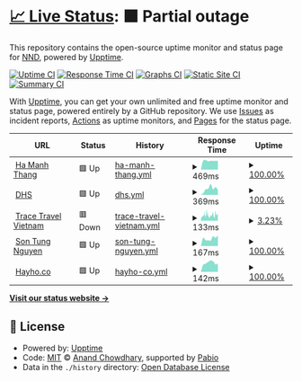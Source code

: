 # [📈 Live Status](https://nndvn.github.io/sts): <!--live status--> **🟧 Partial outage**

This repository contains the open-source uptime monitor and status page for [NND](https://nndvn.github.io/sts), powered by [Upptime](https://github.com/upptime/upptime).

[![Uptime CI](https://github.com/nndvn/sts/workflows/Uptime%20CI/badge.svg)](https://github.com/nndvn/sts/actions?query=workflow%3A%22Uptime+CI%22)
[![Response Time CI](https://github.com/nndvn/sts/workflows/Response%20Time%20CI/badge.svg)](https://github.com/nndvn/sts/actions?query=workflow%3A%22Response+Time+CI%22)
[![Graphs CI](https://github.com/nndvn/sts/workflows/Graphs%20CI/badge.svg)](https://github.com/nndvn/sts/actions?query=workflow%3A%22Graphs+CI%22)
[![Static Site CI](https://github.com/nndvn/sts/workflows/Static%20Site%20CI/badge.svg)](https://github.com/nndvn/sts/actions?query=workflow%3A%22Static+Site+CI%22)
[![Summary CI](https://github.com/nndvn/sts/workflows/Summary%20CI/badge.svg)](https://github.com/nndvn/sts/actions?query=workflow%3A%22Summary+CI%22)

With [Upptime](https://upptime.js.org), you can get your own unlimited and free uptime monitor and status page, powered entirely by a GitHub repository. We use [Issues](https://github.com/nndvn/sts/issues) as incident reports, [Actions](https://github.com/nndvn/sts/actions) as uptime monitors, and [Pages](https://nndvn.github.io/sts) for the status page.

<!--start: status pages-->
<!-- This summary is generated by Upptime (https://github.com/upptime/upptime) -->
<!-- Do not edit this manually, your changes will be overwritten -->
<!-- prettier-ignore -->
| URL | Status | History | Response Time | Uptime |
| --- | ------ | ------- | ------------- | ------ |
| <img alt="" src="https://icons.duckduckgo.com/ip3/hamanhthang.com.ico" height="13"> [Ha Manh Thang](https://hamanhthang.com) | 🟩 Up | [ha-manh-thang.yml](https://github.com/nndvn/sts/commits/HEAD/history/ha-manh-thang.yml) | <details><summary><img alt="Response time graph" src="./graphs/ha-manh-thang/response-time-week.png" height="20"> 469ms</summary><br><a href="https://nndvn.github.io/sts/history/ha-manh-thang"><img alt="Response time 847" src="https://img.shields.io/endpoint?url=https%3A%2F%2Fraw.githubusercontent.com%2Fnndvn%2Fsts%2FHEAD%2Fapi%2Fha-manh-thang%2Fresponse-time.json"></a><br><a href="https://nndvn.github.io/sts/history/ha-manh-thang"><img alt="24-hour response time 466" src="https://img.shields.io/endpoint?url=https%3A%2F%2Fraw.githubusercontent.com%2Fnndvn%2Fsts%2FHEAD%2Fapi%2Fha-manh-thang%2Fresponse-time-day.json"></a><br><a href="https://nndvn.github.io/sts/history/ha-manh-thang"><img alt="7-day response time 469" src="https://img.shields.io/endpoint?url=https%3A%2F%2Fraw.githubusercontent.com%2Fnndvn%2Fsts%2FHEAD%2Fapi%2Fha-manh-thang%2Fresponse-time-week.json"></a><br><a href="https://nndvn.github.io/sts/history/ha-manh-thang"><img alt="30-day response time 456" src="https://img.shields.io/endpoint?url=https%3A%2F%2Fraw.githubusercontent.com%2Fnndvn%2Fsts%2FHEAD%2Fapi%2Fha-manh-thang%2Fresponse-time-month.json"></a><br><a href="https://nndvn.github.io/sts/history/ha-manh-thang"><img alt="1-year response time 847" src="https://img.shields.io/endpoint?url=https%3A%2F%2Fraw.githubusercontent.com%2Fnndvn%2Fsts%2FHEAD%2Fapi%2Fha-manh-thang%2Fresponse-time-year.json"></a></details> | <details><summary><a href="https://nndvn.github.io/sts/history/ha-manh-thang">100.00%</a></summary><a href="https://nndvn.github.io/sts/history/ha-manh-thang"><img alt="All-time uptime 99.90%" src="https://img.shields.io/endpoint?url=https%3A%2F%2Fraw.githubusercontent.com%2Fnndvn%2Fsts%2FHEAD%2Fapi%2Fha-manh-thang%2Fuptime.json"></a><br><a href="https://nndvn.github.io/sts/history/ha-manh-thang"><img alt="24-hour uptime 100.00%" src="https://img.shields.io/endpoint?url=https%3A%2F%2Fraw.githubusercontent.com%2Fnndvn%2Fsts%2FHEAD%2Fapi%2Fha-manh-thang%2Fuptime-day.json"></a><br><a href="https://nndvn.github.io/sts/history/ha-manh-thang"><img alt="7-day uptime 100.00%" src="https://img.shields.io/endpoint?url=https%3A%2F%2Fraw.githubusercontent.com%2Fnndvn%2Fsts%2FHEAD%2Fapi%2Fha-manh-thang%2Fuptime-week.json"></a><br><a href="https://nndvn.github.io/sts/history/ha-manh-thang"><img alt="30-day uptime 100.00%" src="https://img.shields.io/endpoint?url=https%3A%2F%2Fraw.githubusercontent.com%2Fnndvn%2Fsts%2FHEAD%2Fapi%2Fha-manh-thang%2Fuptime-month.json"></a><br><a href="https://nndvn.github.io/sts/history/ha-manh-thang"><img alt="1-year uptime 99.90%" src="https://img.shields.io/endpoint?url=https%3A%2F%2Fraw.githubusercontent.com%2Fnndvn%2Fsts%2FHEAD%2Fapi%2Fha-manh-thang%2Fuptime-year.json"></a></details>
| <img alt="" src="https://icons.duckduckgo.com/ip3/dhs.vn.ico" height="13"> [DHS](https://dhs.vn) | 🟩 Up | [dhs.yml](https://github.com/nndvn/sts/commits/HEAD/history/dhs.yml) | <details><summary><img alt="Response time graph" src="./graphs/dhs/response-time-week.png" height="20"> 369ms</summary><br><a href="https://nndvn.github.io/sts/history/dhs"><img alt="Response time 328" src="https://img.shields.io/endpoint?url=https%3A%2F%2Fraw.githubusercontent.com%2Fnndvn%2Fsts%2FHEAD%2Fapi%2Fdhs%2Fresponse-time.json"></a><br><a href="https://nndvn.github.io/sts/history/dhs"><img alt="24-hour response time 296" src="https://img.shields.io/endpoint?url=https%3A%2F%2Fraw.githubusercontent.com%2Fnndvn%2Fsts%2FHEAD%2Fapi%2Fdhs%2Fresponse-time-day.json"></a><br><a href="https://nndvn.github.io/sts/history/dhs"><img alt="7-day response time 369" src="https://img.shields.io/endpoint?url=https%3A%2F%2Fraw.githubusercontent.com%2Fnndvn%2Fsts%2FHEAD%2Fapi%2Fdhs%2Fresponse-time-week.json"></a><br><a href="https://nndvn.github.io/sts/history/dhs"><img alt="30-day response time 357" src="https://img.shields.io/endpoint?url=https%3A%2F%2Fraw.githubusercontent.com%2Fnndvn%2Fsts%2FHEAD%2Fapi%2Fdhs%2Fresponse-time-month.json"></a><br><a href="https://nndvn.github.io/sts/history/dhs"><img alt="1-year response time 328" src="https://img.shields.io/endpoint?url=https%3A%2F%2Fraw.githubusercontent.com%2Fnndvn%2Fsts%2FHEAD%2Fapi%2Fdhs%2Fresponse-time-year.json"></a></details> | <details><summary><a href="https://nndvn.github.io/sts/history/dhs">100.00%</a></summary><a href="https://nndvn.github.io/sts/history/dhs"><img alt="All-time uptime 100.00%" src="https://img.shields.io/endpoint?url=https%3A%2F%2Fraw.githubusercontent.com%2Fnndvn%2Fsts%2FHEAD%2Fapi%2Fdhs%2Fuptime.json"></a><br><a href="https://nndvn.github.io/sts/history/dhs"><img alt="24-hour uptime 100.00%" src="https://img.shields.io/endpoint?url=https%3A%2F%2Fraw.githubusercontent.com%2Fnndvn%2Fsts%2FHEAD%2Fapi%2Fdhs%2Fuptime-day.json"></a><br><a href="https://nndvn.github.io/sts/history/dhs"><img alt="7-day uptime 100.00%" src="https://img.shields.io/endpoint?url=https%3A%2F%2Fraw.githubusercontent.com%2Fnndvn%2Fsts%2FHEAD%2Fapi%2Fdhs%2Fuptime-week.json"></a><br><a href="https://nndvn.github.io/sts/history/dhs"><img alt="30-day uptime 100.00%" src="https://img.shields.io/endpoint?url=https%3A%2F%2Fraw.githubusercontent.com%2Fnndvn%2Fsts%2FHEAD%2Fapi%2Fdhs%2Fuptime-month.json"></a><br><a href="https://nndvn.github.io/sts/history/dhs"><img alt="1-year uptime 100.00%" src="https://img.shields.io/endpoint?url=https%3A%2F%2Fraw.githubusercontent.com%2Fnndvn%2Fsts%2FHEAD%2Fapi%2Fdhs%2Fuptime-year.json"></a></details>
| <img alt="" src="https://icons.duckduckgo.com/ip3/tracetravelvietnam.com.ico" height="13"> [Trace Travel Vietnam](https://tracetravelvietnam.com) | 🟥 Down | [trace-travel-vietnam.yml](https://github.com/nndvn/sts/commits/HEAD/history/trace-travel-vietnam.yml) | <details><summary><img alt="Response time graph" src="./graphs/trace-travel-vietnam/response-time-week.png" height="20"> 133ms</summary><br><a href="https://nndvn.github.io/sts/history/trace-travel-vietnam"><img alt="Response time 115" src="https://img.shields.io/endpoint?url=https%3A%2F%2Fraw.githubusercontent.com%2Fnndvn%2Fsts%2FHEAD%2Fapi%2Ftrace-travel-vietnam%2Fresponse-time.json"></a><br><a href="https://nndvn.github.io/sts/history/trace-travel-vietnam"><img alt="24-hour response time 135" src="https://img.shields.io/endpoint?url=https%3A%2F%2Fraw.githubusercontent.com%2Fnndvn%2Fsts%2FHEAD%2Fapi%2Ftrace-travel-vietnam%2Fresponse-time-day.json"></a><br><a href="https://nndvn.github.io/sts/history/trace-travel-vietnam"><img alt="7-day response time 133" src="https://img.shields.io/endpoint?url=https%3A%2F%2Fraw.githubusercontent.com%2Fnndvn%2Fsts%2FHEAD%2Fapi%2Ftrace-travel-vietnam%2Fresponse-time-week.json"></a><br><a href="https://nndvn.github.io/sts/history/trace-travel-vietnam"><img alt="30-day response time 129" src="https://img.shields.io/endpoint?url=https%3A%2F%2Fraw.githubusercontent.com%2Fnndvn%2Fsts%2FHEAD%2Fapi%2Ftrace-travel-vietnam%2Fresponse-time-month.json"></a><br><a href="https://nndvn.github.io/sts/history/trace-travel-vietnam"><img alt="1-year response time 115" src="https://img.shields.io/endpoint?url=https%3A%2F%2Fraw.githubusercontent.com%2Fnndvn%2Fsts%2FHEAD%2Fapi%2Ftrace-travel-vietnam%2Fresponse-time-year.json"></a></details> | <details><summary><a href="https://nndvn.github.io/sts/history/trace-travel-vietnam">3.23%</a></summary><a href="https://nndvn.github.io/sts/history/trace-travel-vietnam"><img alt="All-time uptime 0.33%" src="https://img.shields.io/endpoint?url=https%3A%2F%2Fraw.githubusercontent.com%2Fnndvn%2Fsts%2FHEAD%2Fapi%2Ftrace-travel-vietnam%2Fuptime.json"></a><br><a href="https://nndvn.github.io/sts/history/trace-travel-vietnam"><img alt="24-hour uptime 21.76%" src="https://img.shields.io/endpoint?url=https%3A%2F%2Fraw.githubusercontent.com%2Fnndvn%2Fsts%2FHEAD%2Fapi%2Ftrace-travel-vietnam%2Fuptime-day.json"></a><br><a href="https://nndvn.github.io/sts/history/trace-travel-vietnam"><img alt="7-day uptime 3.23%" src="https://img.shields.io/endpoint?url=https%3A%2F%2Fraw.githubusercontent.com%2Fnndvn%2Fsts%2FHEAD%2Fapi%2Ftrace-travel-vietnam%2Fuptime-week.json"></a><br><a href="https://nndvn.github.io/sts/history/trace-travel-vietnam"><img alt="30-day uptime 0.00%" src="https://img.shields.io/endpoint?url=https%3A%2F%2Fraw.githubusercontent.com%2Fnndvn%2Fsts%2FHEAD%2Fapi%2Ftrace-travel-vietnam%2Fuptime-month.json"></a><br><a href="https://nndvn.github.io/sts/history/trace-travel-vietnam"><img alt="1-year uptime 0.33%" src="https://img.shields.io/endpoint?url=https%3A%2F%2Fraw.githubusercontent.com%2Fnndvn%2Fsts%2FHEAD%2Fapi%2Ftrace-travel-vietnam%2Fuptime-year.json"></a></details>
| <img alt="" src="https://icons.duckduckgo.com/ip3/sontungnguyen.com.ico" height="13"> [Son Tung Nguyen](https://sontungnguyen.com) | 🟩 Up | [son-tung-nguyen.yml](https://github.com/nndvn/sts/commits/HEAD/history/son-tung-nguyen.yml) | <details><summary><img alt="Response time graph" src="./graphs/son-tung-nguyen/response-time-week.png" height="20"> 167ms</summary><br><a href="https://nndvn.github.io/sts/history/son-tung-nguyen"><img alt="Response time 176" src="https://img.shields.io/endpoint?url=https%3A%2F%2Fraw.githubusercontent.com%2Fnndvn%2Fsts%2FHEAD%2Fapi%2Fson-tung-nguyen%2Fresponse-time.json"></a><br><a href="https://nndvn.github.io/sts/history/son-tung-nguyen"><img alt="24-hour response time 232" src="https://img.shields.io/endpoint?url=https%3A%2F%2Fraw.githubusercontent.com%2Fnndvn%2Fsts%2FHEAD%2Fapi%2Fson-tung-nguyen%2Fresponse-time-day.json"></a><br><a href="https://nndvn.github.io/sts/history/son-tung-nguyen"><img alt="7-day response time 167" src="https://img.shields.io/endpoint?url=https%3A%2F%2Fraw.githubusercontent.com%2Fnndvn%2Fsts%2FHEAD%2Fapi%2Fson-tung-nguyen%2Fresponse-time-week.json"></a><br><a href="https://nndvn.github.io/sts/history/son-tung-nguyen"><img alt="30-day response time 173" src="https://img.shields.io/endpoint?url=https%3A%2F%2Fraw.githubusercontent.com%2Fnndvn%2Fsts%2FHEAD%2Fapi%2Fson-tung-nguyen%2Fresponse-time-month.json"></a><br><a href="https://nndvn.github.io/sts/history/son-tung-nguyen"><img alt="1-year response time 176" src="https://img.shields.io/endpoint?url=https%3A%2F%2Fraw.githubusercontent.com%2Fnndvn%2Fsts%2FHEAD%2Fapi%2Fson-tung-nguyen%2Fresponse-time-year.json"></a></details> | <details><summary><a href="https://nndvn.github.io/sts/history/son-tung-nguyen">100.00%</a></summary><a href="https://nndvn.github.io/sts/history/son-tung-nguyen"><img alt="All-time uptime 100.00%" src="https://img.shields.io/endpoint?url=https%3A%2F%2Fraw.githubusercontent.com%2Fnndvn%2Fsts%2FHEAD%2Fapi%2Fson-tung-nguyen%2Fuptime.json"></a><br><a href="https://nndvn.github.io/sts/history/son-tung-nguyen"><img alt="24-hour uptime 100.00%" src="https://img.shields.io/endpoint?url=https%3A%2F%2Fraw.githubusercontent.com%2Fnndvn%2Fsts%2FHEAD%2Fapi%2Fson-tung-nguyen%2Fuptime-day.json"></a><br><a href="https://nndvn.github.io/sts/history/son-tung-nguyen"><img alt="7-day uptime 100.00%" src="https://img.shields.io/endpoint?url=https%3A%2F%2Fraw.githubusercontent.com%2Fnndvn%2Fsts%2FHEAD%2Fapi%2Fson-tung-nguyen%2Fuptime-week.json"></a><br><a href="https://nndvn.github.io/sts/history/son-tung-nguyen"><img alt="30-day uptime 100.00%" src="https://img.shields.io/endpoint?url=https%3A%2F%2Fraw.githubusercontent.com%2Fnndvn%2Fsts%2FHEAD%2Fapi%2Fson-tung-nguyen%2Fuptime-month.json"></a><br><a href="https://nndvn.github.io/sts/history/son-tung-nguyen"><img alt="1-year uptime 100.00%" src="https://img.shields.io/endpoint?url=https%3A%2F%2Fraw.githubusercontent.com%2Fnndvn%2Fsts%2FHEAD%2Fapi%2Fson-tung-nguyen%2Fuptime-year.json"></a></details>
| <img alt="" src="https://icons.duckduckgo.com/ip3/hayho.co.ico" height="13"> [Hayho.co](https://hayho.co) | 🟩 Up | [hayho-co.yml](https://github.com/nndvn/sts/commits/HEAD/history/hayho-co.yml) | <details><summary><img alt="Response time graph" src="./graphs/hayho-co/response-time-week.png" height="20"> 142ms</summary><br><a href="https://nndvn.github.io/sts/history/hayho-co"><img alt="Response time 149" src="https://img.shields.io/endpoint?url=https%3A%2F%2Fraw.githubusercontent.com%2Fnndvn%2Fsts%2FHEAD%2Fapi%2Fhayho-co%2Fresponse-time.json"></a><br><a href="https://nndvn.github.io/sts/history/hayho-co"><img alt="24-hour response time 131" src="https://img.shields.io/endpoint?url=https%3A%2F%2Fraw.githubusercontent.com%2Fnndvn%2Fsts%2FHEAD%2Fapi%2Fhayho-co%2Fresponse-time-day.json"></a><br><a href="https://nndvn.github.io/sts/history/hayho-co"><img alt="7-day response time 142" src="https://img.shields.io/endpoint?url=https%3A%2F%2Fraw.githubusercontent.com%2Fnndvn%2Fsts%2FHEAD%2Fapi%2Fhayho-co%2Fresponse-time-week.json"></a><br><a href="https://nndvn.github.io/sts/history/hayho-co"><img alt="30-day response time 156" src="https://img.shields.io/endpoint?url=https%3A%2F%2Fraw.githubusercontent.com%2Fnndvn%2Fsts%2FHEAD%2Fapi%2Fhayho-co%2Fresponse-time-month.json"></a><br><a href="https://nndvn.github.io/sts/history/hayho-co"><img alt="1-year response time 149" src="https://img.shields.io/endpoint?url=https%3A%2F%2Fraw.githubusercontent.com%2Fnndvn%2Fsts%2FHEAD%2Fapi%2Fhayho-co%2Fresponse-time-year.json"></a></details> | <details><summary><a href="https://nndvn.github.io/sts/history/hayho-co">100.00%</a></summary><a href="https://nndvn.github.io/sts/history/hayho-co"><img alt="All-time uptime 100.00%" src="https://img.shields.io/endpoint?url=https%3A%2F%2Fraw.githubusercontent.com%2Fnndvn%2Fsts%2FHEAD%2Fapi%2Fhayho-co%2Fuptime.json"></a><br><a href="https://nndvn.github.io/sts/history/hayho-co"><img alt="24-hour uptime 100.00%" src="https://img.shields.io/endpoint?url=https%3A%2F%2Fraw.githubusercontent.com%2Fnndvn%2Fsts%2FHEAD%2Fapi%2Fhayho-co%2Fuptime-day.json"></a><br><a href="https://nndvn.github.io/sts/history/hayho-co"><img alt="7-day uptime 100.00%" src="https://img.shields.io/endpoint?url=https%3A%2F%2Fraw.githubusercontent.com%2Fnndvn%2Fsts%2FHEAD%2Fapi%2Fhayho-co%2Fuptime-week.json"></a><br><a href="https://nndvn.github.io/sts/history/hayho-co"><img alt="30-day uptime 100.00%" src="https://img.shields.io/endpoint?url=https%3A%2F%2Fraw.githubusercontent.com%2Fnndvn%2Fsts%2FHEAD%2Fapi%2Fhayho-co%2Fuptime-month.json"></a><br><a href="https://nndvn.github.io/sts/history/hayho-co"><img alt="1-year uptime 100.00%" src="https://img.shields.io/endpoint?url=https%3A%2F%2Fraw.githubusercontent.com%2Fnndvn%2Fsts%2FHEAD%2Fapi%2Fhayho-co%2Fuptime-year.json"></a></details>

<!--end: status pages-->

[**Visit our status website →**](https://nndvn.github.io/sts)

## 📄 License

- Powered by: [Upptime](https://github.com/upptime/upptime)
- Code: [MIT](./LICENSE) © [Anand Chowdhary](https://anandchowdhary.com), supported by [Pabio](https://pabio.com)
- Data in the `./history` directory: [Open Database License](https://opendatacommons.org/licenses/odbl/1-0/)
